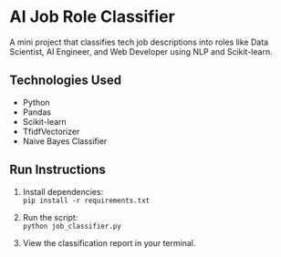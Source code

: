 # AI Job Role Classifier

A mini project that classifies tech job descriptions into roles like Data Scientist, AI Engineer, and Web Developer using NLP and Scikit-learn.

## Technologies Used
- Python
- Pandas
- Scikit-learn
- TfidfVectorizer
- Naive Bayes Classifier

## Run Instructions
1. Install dependencies:  
   `pip install -r requirements.txt`

2. Run the script:  
   `python job_classifier.py`

3. View the classification report in your terminal.

